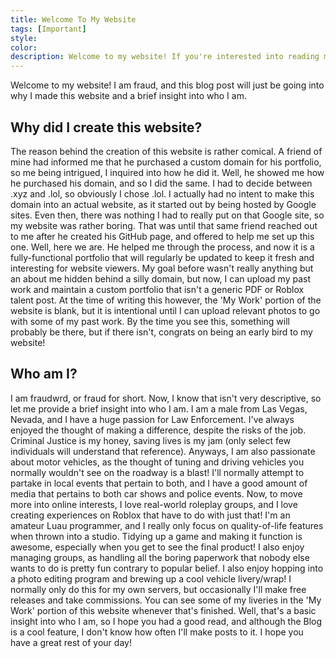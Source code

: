 ```yaml
---
title: Welcome To My Website
tags: [Important]
style: 
color: 
description: Welcome to my website! If you're interested into reading more about me and why I created this website, feel free to read this blog post!
---
```


<link rel="shortcut icon" type="image/x-icon" href="{{ "/images/favicon.ico" | prepend: site.baseurl }}" >

Welcome to my website! I am fraud, and this blog post will just be going into why I made this website and a brief insight into who I am.

## Why did I create this website?
The reason behind the creation of this website is rather comical. A friend of mine had informed me that he purchased a custom domain for his portfolio, so me being intrigued, I inquired into how he did it. Well, he showed me how he purchased his domain, and so I did the same. I had to decide between .xyz and .lol, so obviously I chose .lol. I actually had no intent to make this domain into an actual website, as it started out by being hosted by Google sites. Even then, there was nothing I had to really put on that Google site, so my website was rather boring. That was until that same friend reached out to me after he created his GitHub page, and offered to help me set up this one. Well, here we are. He helped me through the process, and now it is a fully-functional portfolio that will regularly be updated to keep it fresh and interesting for website viewers. My goal before wasn't really anything but an about me hidden behind a silly domain, but now, I can upload my past work and maintain a custom portfolio that isn't a generic PDF or Roblox talent post. At the time of writing this however, the 'My Work' portion of the website is blank, but it is intentional until I can upload relevant photos to go with some of my past work. By the time you see this, something will probably be there, but if there isn't, congrats on being an early bird to my website!

## Who am I?
I am fraudwrd, or fraud for short. Now, I know that isn't very descriptive, so let me provide a brief insight into who I am. I am a male from Las Vegas, Nevada, and I have a huge passion for Law Enforcement. I've always enjoyed the thought of making a difference, despite the risks of the job. Criminal Justice is my honey, saving lives is my jam (only select few individuals will understand that reference). Anyways, I am also passionate about motor vehicles, as the thought of tuning and driving vehicles you normally wouldn't see on the roadway is a blast! I'll normally attempt to partake in local events that pertain to both, and I have a good amount of media that pertains to both car shows and police events. Now, to move more into online interests, I love real-world roleplay groups, and I love creating experiences on Roblox that have to do with just that! I'm an amateur Luau programmer, and I really only focus on quality-of-life features when thrown into a studio. Tidying up a game and making it function is awesome, especially when you get to see the final product! I also enjoy managing groups, as handling all the boring paperwork that nobody else wants to do is pretty fun contrary to popular belief. I also enjoy hopping into a photo editing program and brewing up a cool vehicle livery/wrap! I normally only do this for my own servers, but occasionally I'll make free releases and take commissions. You can see some of my liveries in the 'My Work' portion of this website whenever that's finished. Well, that's a basic insight into who I am, so I hope you had a good read, and although the Blog is a cool feature, I don't know how often I'll make posts to it. I hope you have a great rest of your day!

<script>
document.addEventListener("DOMContentLoaded", function() {
    var attribution = document.getElementById("attribution");
    if (attribution) {
        attribution.style.display = "none";
    }
});    
</script>
